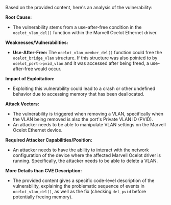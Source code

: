 Based on the provided content, here's an analysis of the vulnerability:

**Root Cause:**
- The vulnerability stems from a use-after-free condition in the `ocelot_vlan_del()` function within the Marvell Ocelot Ethernet driver.

**Weaknesses/Vulnerabilities:**
- **Use-After-Free:** The `ocelot_vlan_member_del()` function could free the `ocelot_bridge_vlan` structure. If this structure was also pointed to by `ocelot_port->pvid_vlan` and it was accessed after being freed, a use-after-free would occur.

**Impact of Exploitation:**
- Exploiting this vulnerability could lead to a crash or other undefined behavior due to accessing memory that has been deallocated.

**Attack Vectors:**
- The vulnerability is triggered when removing a VLAN, specifically when the VLAN being removed is also the port's Private VLAN ID (PVID).
- An attacker needs to be able to manipulate VLAN settings on the Marvell Ocelot Ethernet device.

**Required Attacker Capabilities/Position:**
- An attacker needs to have the ability to interact with the network configuration of the device where the affected Marvell Ocelot driver is running. Specifically, the attacker needs to be able to delete a VLAN.

**More Details than CVE Description:**
- The provided content gives a specific code-level description of the vulnerability, explaining the problematic sequence of events in `ocelot_vlan_del()`, as well as the fix (checking `del_pvid` before potentially freeing memory).